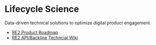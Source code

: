 # Lifecycle Science

Data-driven technical solutions to optimize digital product engagement.  
- [RE2 Product Roadmap](https://github.com/orgs/Lifecycle-Science/projects/1)  
- [RE2 API/Backline Techncial Wiki](https://github.com/Lifecycle-Science/re2-dev/wiki)

